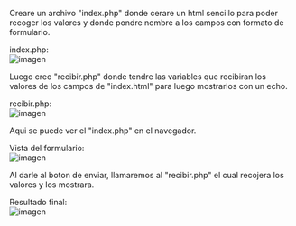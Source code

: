 Creare un archivo "index.php" donde cerare un html sencillo para poder recoger los valores y donde pondre nombre a los campos con formato de formulario.

index.php: <br>
![imagen](https://github.com/user-attachments/assets/63b4fa73-6233-427e-bede-cfa2b0653987)

Luego creo "recibir.php" donde tendre las variables que recibiran los valores de los campos de "index.html" para luego mostrarlos con un echo.

recibir.php: <br>
![imagen](https://github.com/user-attachments/assets/443a02a9-2ad2-4cdf-ac44-311dfdb27a82)

Aqui se puede ver el "index.php" en el navegador.

Vista del formulario: <br>
![imagen](https://github.com/user-attachments/assets/411ce3b5-1c76-4a00-abbe-bbe1db766a78)

Al darle al boton de enviar, llamaremos al "recibir.php" el cual recojera los valores y los mostrara.

Resultado final: <br>
![imagen](https://github.com/user-attachments/assets/f35ebc2c-ab06-4a25-a2ca-f50e790d848a)
